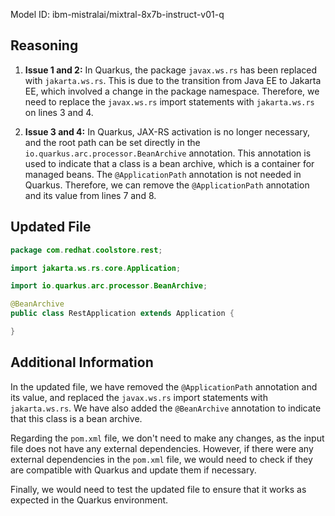 Model ID: ibm-mistralai/mixtral-8x7b-instruct-v01-q

## Reasoning

1. **Issue 1 and 2:** In Quarkus, the package `javax.ws.rs` has been replaced with `jakarta.ws.rs`. This is due to the transition from Java EE to Jakarta EE, which involved a change in the package namespace. Therefore, we need to replace the `javax.ws.rs` import statements with `jakarta.ws.rs` on lines 3 and 4.

2. **Issue 3 and 4:** In Quarkus, JAX-RS activation is no longer necessary, and the root path can be set directly in the `io.quarkus.arc.processor.BeanArchive` annotation. This annotation is used to indicate that a class is a bean archive, which is a container for managed beans. The `@ApplicationPath` annotation is not needed in Quarkus. Therefore, we can remove the `@ApplicationPath` annotation and its value from lines 7 and 8.

## Updated File

```java
package com.redhat.coolstore.rest;

import jakarta.ws.rs.core.Application;

import io.quarkus.arc.processor.BeanArchive;

@BeanArchive
public class RestApplication extends Application {

}
```

## Additional Information

In the updated file, we have removed the `@ApplicationPath` annotation and its value, and replaced the `javax.ws.rs` import statements with `jakarta.ws.rs`. We have also added the `@BeanArchive` annotation to indicate that this class is a bean archive.

Regarding the `pom.xml` file, we don't need to make any changes, as the input file does not have any external dependencies. However, if there were any external dependencies in the `pom.xml` file, we would need to check if they are compatible with Quarkus and update them if necessary.

Finally, we would need to test the updated file to ensure that it works as expected in the Quarkus environment.